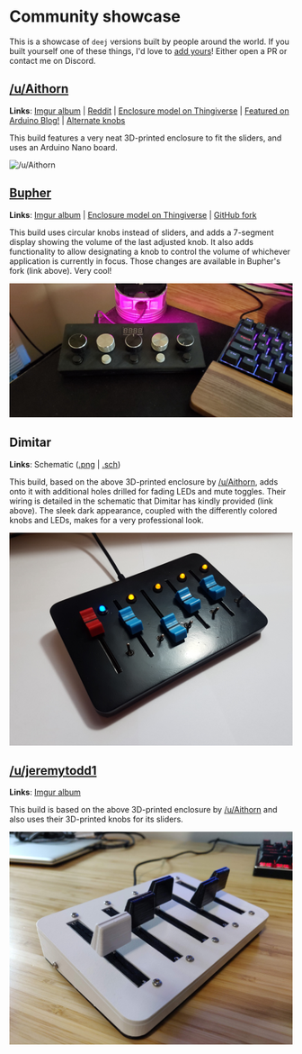 # Community showcase

This is a showcase of `deej` versions built by people around the world. If you built yourself one of these things, I'd love to [add yours](https://discord.gg/nf88NJu)! Either open a PR or contact me on Discord.

## [/u/Aithorn](https://reddit.com/user/Aithorn)

**Links**: [Imgur album](https://imgur.com/a/Y1rKJmc) | [Reddit](https://redd.it/fc2l3x) | [Enclosure model on Thingiverse](https://www.thingiverse.com/thing:4196719) | [Featured on Arduino Blog!](https://blog.arduino.cc/2020/03/04/control-the-volume-of-programs-running-on-your-windows-pc-like-a-dj/) | [Alternate knobs](https://i.imgur.com/WjaA58d.jpg)

This build features a very neat 3D-printed enclosure to fit the sliders, and uses an Arduino Nano board.

![/u/Aithorn](./assets/community-builds/aithorn.jpg)

## [Bupher](https://github.com/Bupher)

**Links**: [Imgur album](https://imgur.com/a/Rwq0ynd) | [Enclosure model on Thingiverse](https://www.thingiverse.com/thing:4237483) | [GitHub fork](https://github.com/Bupher/deej)

This build uses circular knobs instead of sliders, and adds a 7-segment display showing the volume of the last adjusted knob. It also adds functionality to allow designating a knob to control the volume of whichever application is currently in focus. Those changes are available in Bupher's fork (link above). Very cool!

![Bupher](./assets/community-builds/bupher.jpg)

## Dimitar

**Links**: Schematic ([.png](./assets/community-builds/extra/dimitar-schematic.png) | [.sch](./assets/community-builds/extra/dimitar-schematic.sch))

This build, based on the above 3D-printed enclosure by [/u/Aithorn](#uaithorn), adds onto it with additional holes drilled for fading LEDs and mute toggles. Their wiring is detailed in the schematic that Dimitar has kindly provided (link above). The sleek dark appearance, coupled with the differently colored knobs and LEDs, makes for a very professional look.

![Dimitar](./assets/community-builds/dimitar.jpg)

## [/u/jeremytodd1](https://reddit.com/user/jeremytodd1)

**Links**: [Imgur album](https://imgur.com/a/ys1RLwr)

This build is based on the above 3D-printed enclosure by [/u/Aithorn](#uaithorn) and also uses their 3D-printed knobs for its sliders.

![/u/jeremytodd1](./assets/community-builds/jeremytodd.jpg)
